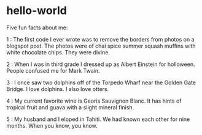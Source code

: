 # hello-world

Five fun facts about me:

1 : The first code I ever wrote was to remove the borders from photos on a blogspot post. The photos were of chai spice summer squash muffins with white chocolate chips. They were divine.

2 : When I was in third grade I dressed up as Albert Einstein for holloween. People confused me for Mark Twain.

3 : I once saw two dolphins off of the Torpedo Wharf near the Golden Gate Bridge. I love dolphins. I also love otters.

4 : My current favorite wine is Georis Sauvignon Blanc. It has hints of tropical fruit and guava with a slight mineral finish. 

5 : My husband and I eloped in Tahiti. We had known each other for nine months. When you know, you know.

